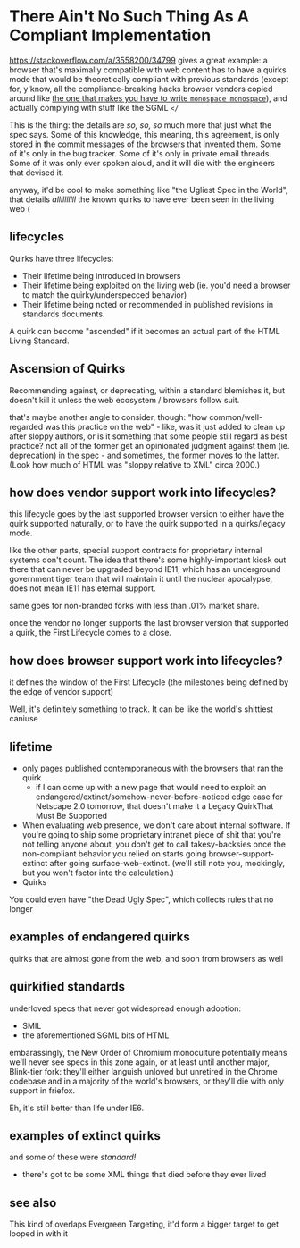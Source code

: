 # There Ain't No Such Thing As A Compliant Implementation

https://stackoverflow.com/a/3558200/34799 gives a great example: a browser that's maximally compatible with web content has to have a quirks mode that would be theoretically compliant with previous standards (except for, y'know, all the compliance-breaking hacks browser vendors copied around like [the one that makes you have to write `monospace monospace`](https://stackoverflow.com/q/38781089/34799)), and actually complying with stuff like the SGML `</`

This is the thing: the details are *so, so, so* much more that just what the spec says. Some of this knowledge, this meaning, this agreement, is only stored in the commit messages of the browsers that invented them. Some of it's only in the bug tracker. Some of it's only in private email threads. Some of it was only ever spoken aloud, and it will die with the engineers that devised it.

anyway, it'd be cool to make something like "the Ugliest Spec in the World", that details *allllllllll* the known quirks to have ever been seen in the living web (

## lifecycles

Quirks have three lifecycles:

- Their lifetime being introduced in browsers
- Their lifetime being exploited on the living web (ie. you'd need a browser to match the quirky/underspecced behavior)
- Their lifetime being noted or recommended in published revisions in standards documents.

A quirk can become "ascended" if it becomes an actual part of the HTML Living Standard.

## Ascension of Quirks

Recommending against, or deprecating, within a standard blemishes it, but doesn't kill it unless the web ecosystem / browsers follow suit.

that's maybe another angle to consider, though: "how common/well-regarded was this practice on the web" - like, was it just added to clean up after sloppy authors, or is it something that some people still regard as best practice? not all of the former get an opinionated judgment against them (ie. deprecation) in the spec - and sometimes, the former moves to the latter. (Look how much of HTML was "sloppy relative to XML" circa 2000.)

## how does vendor support work into lifecycles?

this lifecycle goes by the last supported browser version to either have the quirk supported naturally, or to have the quirk supported in a quirks/legacy mode.

like the other parts, special support contracts for proprietary internal systems don't count. The idea that there's some highly-important kiosk out there that can never be upgraded beyond IE11, which has an underground government tiger team that will maintain it until the nuclear apocalypse, does not mean IE11 has eternal support.

same goes for non-branded forks with less than .01% market share.

once the vendor no longer supports the last browser version that supported a quirk, the First Lifecycle comes to a close.

## how does browser support work into lifecycles?

it defines the window of the First Lifecycle (the milestones being defined by the edge of vendor support)

Well, it's definitely something to track. It can be like the world's shittiest caniuse

## lifetime

- only pages published contemporaneous with the browsers that ran the quirk
  - if I can come up with a new page that would need to exploit an endangered/extinct/somehow-never-before-noticed edge case for Netscape 2.0 tomorrow, that doesn't make it a Legacy QuirkThat Must Be Supported
- When evaluating web presence, we don't care about internal software. If you're going to ship some proprietary intranet piece of shit that you're not telling anyone about, you don't get to call takesy-backsies once the non-compliant behavior you relied on starts going browser-support-extinct after going surface-web-extinct. (we'll still note you, mockingly, but you won't factor into the calculation.)
- Quirks

You could even have "the Dead Ugly Spec", which collects rules that no longer

## examples of endangered quirks

quirks that are almost gone from the web, and soon from browsers as well

## quirkified standards

underloved specs that never got widespread enough adoption:

- SMIL
- the aforementioned SGML bits of HTML

embarassingly, the New Order of Chromium monoculture potentially means we'll never see specs in this zone again, or at least until another major, Blink-tier fork: they'll either languish unloved but unretired in the Chrome codebase and in a majority of the world's browsers, or they'll die with only support in friefox.

Eh, it's still better than life under IE6.

## examples of extinct quirks

and some of these were *standard!*

- there's got to be some XML things that died before they ever lived

## see also

This kind of overlaps Evergreen Targeting, it'd form a bigger target to get looped in with it
